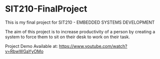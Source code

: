 # SIT210-FinalProject
This is my final project for SIT210 - EMBEDDED SYSTEMS DEVELOPMENT

The aim of this project is to increase productivity of a person by creating a system to force them to sit on their desk to work on their task.

Project Demo Available at: https://www.youtube.com/watch?v=RbwWGaYyOMo

